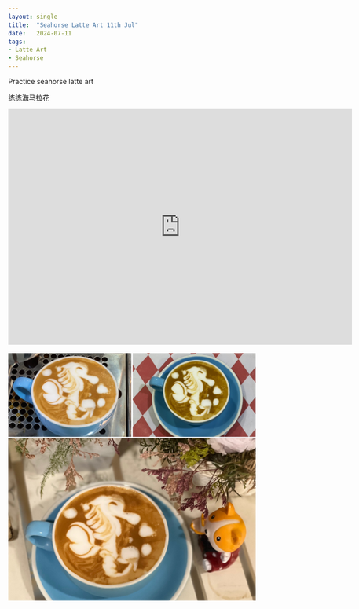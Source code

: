 ```yaml
---
layout: single
title:  "Seahorse Latte Art 11th Jul"
date:   2024-07-11
tags:
- Latte Art
- Seahorse
---
```



Practice seahorse latte art

练练海马拉花


<div class="embed-container">
  <iframe
      src="https://www.youtube.com/embed/wrmLlkIctww"
      width="700"
      height="480"
      frameborder="0"
      allowfullscreen="true">
  </iframe>
</div>


![](/assets/img/2024/07/11/B026EEF2-36A1-49EC-B291-5E31C2797DD1.JPG)


